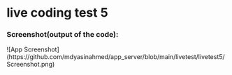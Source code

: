 # live coding test 5
<h3>Screenshot(output of the code):</h3>
![App Screenshot](https://github.com/mdyasinahmed/app_server/blob/main/livetest/livetest5/Screenshot.png)
